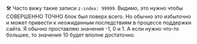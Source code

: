 🛠 Часто вижу такие записи `z-index: 99999`. Видимо, это нужно чтобы СОВЕРШЕННО ТОЧНО блок был поверх всего. Но обычно это избыточно и может привести к неожиданным последствиям в процессе поддержки сайта. Я обычно проставляю значения -1, 0 и 1. А если нужно что-то большее, то значения 10 будет вполне достаточно.

